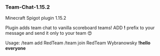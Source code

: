### Team-Chat-1.15.2
Minecraft Spigot plugin 1.15.2

Plugin adds team chat to vanilla scoreboard teams!
ADD **!** prefix to your message and send it only to your team 😍

Usage:
/team add RedTeam
/team join RedTeam Wybranowsky
**!hello everyone**
